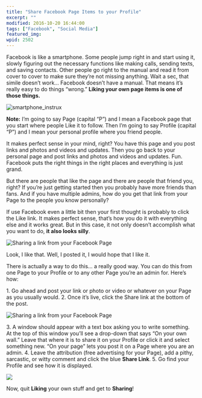 ```yaml
---
title: "Share Facebook Page Items to your Profile"
excerpt: ""
modified: 2016-10-20 16:44:00
tags: ["Facebook", "Social Media"]
featured_img:
wpid: 2502
---
```



Facebook is like a smartphone. Some people jump right in and start using it, slowly figuring out the necessary functions like making calls, sending texts, and saving contacts. Other people go right to the manual and read it from cover to cover to make sure they’re not missing anything. Wait a sec, that simile doesn’t work… Facebook doesn’t have a manual. That means it’s really easy to do things “wrong.” **Liking your own page items is one of those things.**

![](/_images/2011/10/smartphone_instrux.jpg "smartphone_instrux")

**Note:** I’m going to say Page (capital “P”) and I mean a Facebook page that you start where people Like it to follow. Then I’m going to say Profile (capital “P”) and I mean your personal profile where you friend people.

It makes perfect sense in your mind, right? You have this page and you post links and photos and videos and updates. Then you go back to your personal page and post links and photos and videos and updates. Fun. Facebook puts the right things in the right places and everything is just grand.

But there are people that like the page and there are people that friend you, right? If you’re just getting started then you probably have more friends than fans. And if you have multiple admins, how do you get that link from your Page to the people you know personally?

If use Facebook even a little bit then your first thought is probably to click the Like link. It makes perfect sense, that’s how you do it with everything else and it works great. But in this case, it not only doesn’t accomplish what you want to do, **it also looks silly**.

![Sharing a link from your Facebook Page](/_images/2011/10/fb_ilikeme.png)

Look, I like that. Well, I posted it, I would hope that I like it.

There is actually a way to do this… a really good way. You can do this from one Page to your Profile or to any other Page you’re an admin for. Here’s how:

1\. Go ahead and post your link or photo or video or whatever on your Page as you usually would.
2\. Once it’s live, click the Share link at the bottom of the post.

![Sharing a link from your Facebook Page](/_images/2011/10/fb_share_link.png)

3\. A window should appear with a text box asking you to write something. At the top of this window you’ll see a drop-down that says “On your own wall.” Leave that where it is to share it on your Profile or click it and select something new. “On your page” lets you post it on a Page where you are an admin.
4\. Leave the attribution (free advertising for your Page), add a pithy, sarcastic, or witty comment and click the blue **Share Link**.
5\. Go find your Profile and see how it is displayed.

![](/_images/2011/10/Screen-shot-2011-10-10-at-6.27.58-PM.png)

Now, quit **Liking** your own stuff and get to **Sharing**!
